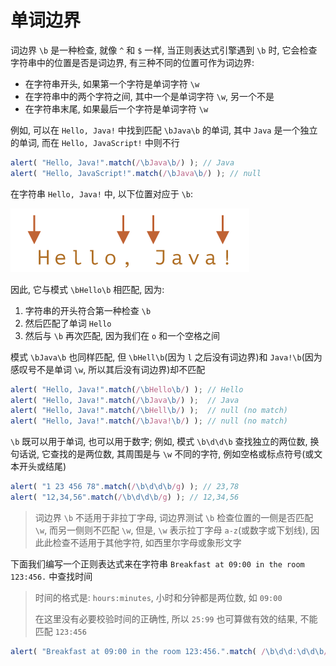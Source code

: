 # 单词边界

词边界 `\b` 是一种检查, 就像 `^` 和 `$` 一样, 当正则表达式引擎遇到 `\b` 时, 它会检查字符串中的位置是否是词边界, 有三种不同的位置可作为词边界:

- 在字符串开头, 如果第一个字符是单词字符 `\w`
- 在字符串中的两个字符之间, 其中一个是单词字符 `\w`, 另一个不是
- 在字符串末尾, 如果最后一个字符是单词字符 `\w`

例如, 可以在 `Hello, Java!` 中找到匹配 `\bJava\b` 的单词, 其中 `Java` 是一个独立的单词, 而在 `Hello, JavaScript!` 中则不行

```javascript
alert( "Hello, Java!".match(/\bJava\b/) ); // Java
alert( "Hello, JavaScript!".match(/\bJava\b/) ); // null
```

在字符串 `Hello, Java!` 中, 以下位置对应于 `\b`:

![1](./img/1.png)

因此, 它与模式 `\bHello\b` 相匹配, 因为:

1. 字符串的开头符合第一种检查 `\b`
2. 然后匹配了单词 `Hello`
3. 然后与 `\b` 再次匹配, 因为我们在 `o` 和一个空格之间

模式 `\bJava\b` 也同样匹配, 但 `\bHell\b`(因为 `l` 之后没有词边界)和 `Java!\b`(因为感叹号不是单词 `\w`, 所以其后没有词边界)却不匹配

```javascript
alert( "Hello, Java!".match(/\bHello\b/) ); // Hello
alert( "Hello, Java!".match(/\bJava\b/) );  // Java
alert( "Hello, Java!".match(/\bHell\b/) );  // null (no match)
alert( "Hello, Java!".match(/\bJava!\b/) ); // null (no match)
```

`\b` 既可以用于单词, 也可以用于数字; 例如, 模式 `\b\d\d\b` 查找独立的两位数, 换句话说, 它查找的是两位数, 其周围是与 `\w` 不同的字符, 例如空格或标点符号(或文本开头或结尾)

```javascript
alert( "1 23 456 78".match(/\b\d\d\b/g) ); // 23,78
alert( "12,34,56".match(/\b\d\d\b/g) ); // 12,34,56
```

> 词边界 `\b` 不适用于非拉丁字母, 词边界测试 `\b` 检查位置的一侧是否匹配 `\w`, 而另一侧则不匹配 `\w`, 但是, `\w` 表示拉丁字母 `a-z`(或数字或下划线), 因此此检查不适用于其他字符, 如西里尔字母或象形文字
>

下面我们编写一个正则表达式来在字符串 `Breakfast at 09:00 in the room 123:456.` 中查找时间

> 时间的格式是: `hours:minutes`, 小时和分钟都是两位数, 如 `09:00`
>
> 在这里没有必要校验时间的正确性, 所以 `25:99` 也可算做有效的结果, 不能匹配 `123:456`

```javascript
alert( "Breakfast at 09:00 in the room 123:456.".match( /\b\d\d:\d\d\b/ ) ); // 09:00
```

